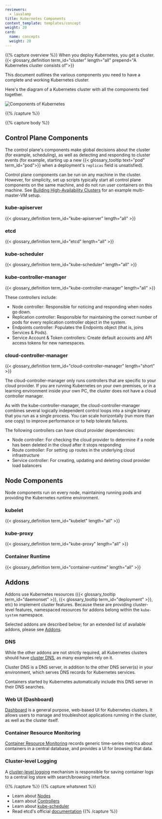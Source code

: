 ```yaml
---
reviewers:
  - lavalamp
title: Kubernetes Components
content_template: templates/concept
weight: 20
card:
  name: concepts
  weight: 20
---
```


{{% capture overview %}} When you deploy Kubernetes, you get a cluster.
{{< glossary_definition term_id="cluster" length="all" prepend="A Kubernetes cluster consists of">}}

This document outlines the various components you need to have a complete and
working Kubernetes cluster.

Here's the diagram of a Kubernetes cluster with all the components tied
together.

![Components of Kubernetes](/images/docs/components-of-kubernetes.png)

{{% /capture %}}

{{% capture body %}}

## Control Plane Components

The control plane's components make global decisions about the cluster (for
example, scheduling), as well as detecting and responding to cluster events (for
example, starting up a new {{< glossary_tooltip text="pod" term_id="pod">}} when
a deployment's `replicas` field is unsatisfied).

Control plane components can be run on any machine in the cluster. However, for
simplicity, set up scripts typically start all control plane components on the
same machine, and do not run user containers on this machine. See
[Building High-Availability Clusters](/docs/admin/high-availability/) for an
example multi-master-VM setup.

### kube-apiserver

{{< glossary_definition term_id="kube-apiserver" length="all" >}}

### etcd

{{< glossary_definition term_id="etcd" length="all" >}}

### kube-scheduler

{{< glossary_definition term_id="kube-scheduler" length="all" >}}

### kube-controller-manager

{{< glossary_definition term_id="kube-controller-manager" length="all" >}}

These controllers include:

- Node controller: Responsible for noticing and responding when nodes go down.
- Replication controller: Responsible for maintaining the correct number of pods
  for every replication controller object in the system.
- Endpoints controller: Populates the Endpoints object (that is, joins Services
  & Pods).
- Service Account & Token controllers: Create default accounts and API access
  tokens for new namespaces.

### cloud-controller-manager

{{< glossary_definition term_id="cloud-controller-manager" length="short" >}}

The cloud-controller-manager only runs controllers that are specific to your
cloud provider. If you are running Kubernetes on your own premises, or in a
learning environment inside your own PC, the cluster does not have a cloud
controller manager.

As with the kube-controller-manager, the cloud-controller-manager combines
several logically independent control loops into a single binary that you run as
a single process. You can scale horizontally (run more than one copy) to improve
performance or to help tolerate failures.

The following controllers can have cloud provider dependencies:

- Node controller: For checking the cloud provider to determine if a node has
  been deleted in the cloud after it stops responding
- Route controller: For setting up routes in the underlying cloud infrastructure
- Service controller: For creating, updating and deleting cloud provider load
  balancers

## Node Components

Node components run on every node, maintaining running pods and providing the
Kubernetes runtime environment.

### kubelet

{{< glossary_definition term_id="kubelet" length="all" >}}

### kube-proxy

{{< glossary_definition term_id="kube-proxy" length="all" >}}

### Container Runtime

{{< glossary_definition term_id="container-runtime" length="all" >}}

## Addons

Addons use Kubernetes resources ({{< glossary_tooltip term_id="daemonset" >}},
{{< glossary_tooltip term_id="deployment" >}}, etc) to implement cluster
features. Because these are providing cluster-level features, namespaced
resources for addons belong within the `kube-system` namespace.

Selected addons are described below; for an extended list of available addons,
please see [Addons](/docs/concepts/cluster-administration/addons/).

### DNS

While the other addons are not strictly required, all Kubernetes clusters should
have [cluster DNS](/docs/concepts/services-networking/dns-pod-service/), as many
examples rely on it.

Cluster DNS is a DNS server, in addition to the other DNS server(s) in your
environment, which serves DNS records for Kubernetes services.

Containers started by Kubernetes automatically include this DNS server in their
DNS searches.

### Web UI (Dashboard)

[Dashboard](/docs/tasks/access-application-cluster/web-ui-dashboard/) is a
general purpose, web-based UI for Kubernetes clusters. It allows users to manage
and troubleshoot applications running in the cluster, as well as the cluster
itself.

### Container Resource Monitoring

[Container Resource Monitoring](/docs/tasks/debug-application-cluster/resource-usage-monitoring/)
records generic time-series metrics about containers in a central database, and
provides a UI for browsing that data.

### Cluster-level Logging

A [cluster-level logging](/docs/concepts/cluster-administration/logging/)
mechanism is responsible for saving container logs to a central log store with
search/browsing interface.

{{% /capture %}} {{% capture whatsnext %}}

- Learn about [Nodes](/docs/concepts/architecture/nodes/)
- Learn about [Controllers](/docs/concepts/architecture/controller/)
- Learn about
  [kube-scheduler](/docs/concepts/scheduling-eviction/kube-scheduler/)
- Read etcd's official [documentation](https://etcd.io/docs/) {{% /capture %}}
